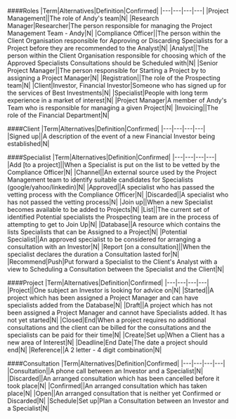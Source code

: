 ####Roles
|Term|Alternatives|Definition|Confirmed|
|---|---|---|---|
|Project Management||The role of Andy's team|N|
|Research Manager|Researcher|The person responsible for managing the Project Management Team - Andy|N|
|Compliance Officer||The person within the Client Organisation responsible for Approving or Discarding Specialists for a Project before they are recommended to the Analyst|N|
|Analyst||The person within the Client Organisation responsible for choosing which of the Approved Specialists Consultations should be Scheduled with|N|
|Senior Project Manager||The person responsible for Starting a Project by to assigning a Project Manager|N|
|Registration||The role of the Prospecting team|N|
|Client|Investor, Financial Investor|Someone who has signed up for the services of Best Investments|N|
|Specialist|People with long term experience in a market of interest|N|
|Project Manager|A member of Andy's Team who is responsible for managing a given Project|N|
|Invoicing||The role of the Financial Department|N|

####Client
|Term|Alternatives|Definition|Confirmed|
|---|---|---|---|
|Signed up||A description of the event of a new Financial Investor being established|N|

####Specialist
|Term|Alternatives|Definition|Confirmed|
|---|---|---|---|
|Add [to a project]||When a Specialist is put on the list to be vetted by the Compliance Officer|N|
|Channel||An external source used by the Project Management team to identify suitable candidates for Specialists (google/yahoo/linkedin)|N|
|Approved||A specialist who has passed the vetting process with the Compliance Officer|N|
|Discarded||A specialist who has not passed the vetting process|N|
|Join up||When a new Specialist becomes available to be added to Projects|N|
|List||The current set of identified Potential specialists the Prospecting team are in the process of attempting to get to Join Up|N|
|Database||A resource which contains the lists Specialists that can be Assigned to a Project|N|
|Potential Specialist||An approved specialist to be considered for arranging a consultation with an Investor|N|
|Report [on a consultation]||When the specialist declares the duration a Consultation lasted for|N|
|Recommend|Push|Put forward a Specialist to the Client's Analyst with a view to Scheduling a Consultation between the Specialist and the Client|N|

####Project
|Term|Alternatives|Definition|Confirmed|
|---|---|---|---|
|Project||One subject an Investor is looking for advice on|N|
|Started||A project which has been assigned a Project Manager and can have specialists added from the Database|N|
|Draft||A project which has not been assigned a Project Manager and cannot have Specialists added. It has not yet started|N|
|Closed|End|When a project requires no additional consultations and the client can be billed for the consultations and the specialists can be paid for their time|N|
|Create|Set up|When a Client has a new area of Interest|N|
|Deadline|End Date|The date a project should end|N|
|Reference||A 2 letter - 4 digit combination|N|

####Consultation
|Term|Alternatives|Definition|Confirmed|
|---|---|---|---|
|Consultation||A phone call between an Investor and a Specialist|N|
|Discarded||An arranged consultation which has been cancelled before it took place|N|
|Confirmed||An arranged consultation which has taken place|N|
|Open||An arranged consultation that is neither yet Confirmed or Discarded|N|
|Schedule|Set up|Plan a Consultation between an Investor and a Specialist|N|